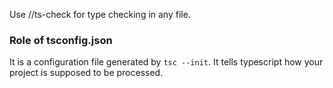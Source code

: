 
Use //ts-check
for type checking in any file.

### Role of tsconfig.json

It is a configuration file generated by `tsc --init`.
It tells typescript how your project is supposed to be processed.
